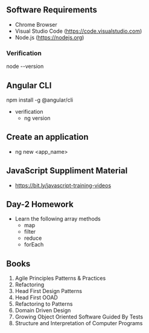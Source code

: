 ## Software Requirements ##
- Chrome Browser
- Visual Studio Code (https://code.visualstudio.com)
- Node.js (https://nodejs.org)

### Verification ###
node --version

## Angular CLI ##
npm install -g @angular/cli
- verification
    - ng version
## Create an application
- ng new <app_name>

## JavaScript Suppliment Material ##
- https://bit.ly/javascript-training-videos

## Day-2 Homework ##
- Learn the following array methods
    - map
    - filter
    - reduce
    - forEach

## Books ##
1. Agile Principles Patterns & Practices
2. Refactoring 
3. Head First Design Patterns
4. Head First OOAD
5. Refactoring to Patterns
6. Domain Driven Design
7. Growing Object Oriented Software Guided By Tests
8. Structure and Interpretation of Computer Programs

